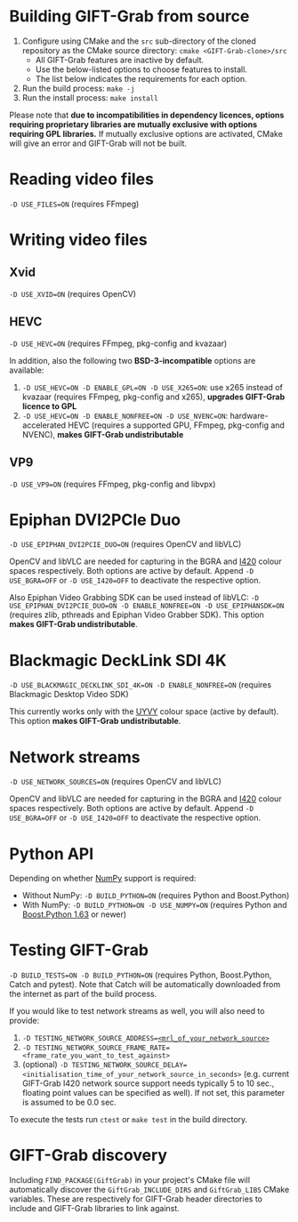 # Building GIFT-Grab from source

1. Configure using CMake and the `src` sub-directory of the cloned repository as the CMake source directory: `cmake <GIFT-Grab-clone>/src`
    * All GIFT-Grab features are inactive by default.
    * Use the below-listed options to choose features to install.
    * The list below indicates the requirements for each option.
1. Run the build process: `make -j`
1. Run the install process: `make install`

Please note that **due to incompatibilities in dependency licences, options requiring proprietary libraries are mutually exclusive with options requiring GPL libraries.**
If mutually exclusive options are activated, CMake will give an error and GIFT-Grab will not be built.


# Reading video files

`-D USE_FILES=ON` (requires FFmpeg)


# Writing video files

## Xvid

`-D USE_XVID=ON` (requires OpenCV)


## HEVC

`-D USE_HEVC=ON` (requires FFmpeg, pkg-config and kvazaar)

In addition, also the following two **BSD-3-incompatible** options are available:

1. `-D USE_HEVC=ON -D ENABLE_GPL=ON -D USE_X265=ON`: use x265 instead of kvazaar (requires FFmpeg, pkg-config and x265), **upgrades GIFT-Grab licence to GPL**
2. `-D USE_HEVC=ON -D ENABLE_NONFREE=ON -D USE_NVENC=ON`: hardware-accelerated HEVC (requires a supported GPU, FFmpeg, pkg-config and NVENC), **makes GIFT-Grab undistributable**

## VP9

`-D USE_VP9=ON` (requires FFmpeg, pkg-config and libvpx)


# Epiphan DVI2PCIe Duo

`-D USE_EPIPHAN_DVI2PCIE_DUO=ON` (requires OpenCV and libVLC)

OpenCV and libVLC are needed for capturing in the BGRA and [I420][i420] colour spaces respectively.
Both options are active by default.
Append `-D USE_BGRA=OFF` or `-D USE_I420=OFF` to deactivate the respective option.

Also Epiphan Video Grabbing SDK can be used instead of libVLC:
`-D USE_EPIPHAN_DVI2PCIE_DUO=ON -D ENABLE_NONFREE=ON -D USE_EPIPHANSDK=ON` (requires zlib, pthreads and Epiphan Video Grabber SDK).
This option **makes GIFT-Grab undistributable**.

[i420]: https://wiki.videolan.org/YUV/#I420


# Blackmagic DeckLink SDI 4K

`-D USE_BLACKMAGIC_DECKLINK_SDI_4K=ON -D ENABLE_NONFREE=ON` (requires Blackmagic Desktop Video SDK)

This currently works only with the [UYVY][uyvy] colour space (active by default).
This option **makes GIFT-Grab undistributable**.

[uyvy]: https://wiki.videolan.org/YUV#UYVY


# Network streams

`-D USE_NETWORK_SOURCES=ON` (requires OpenCV and libVLC)

OpenCV and libVLC are needed for capturing in the BGRA and [I420][i420] colour spaces respectively.
Both options are active by default.
Append `-D USE_BGRA=OFF` or `-D USE_I420=OFF` to deactivate the respective option.


# Python API

Depending on whether [NumPy][numpy] support is required:

* Without NumPy: `-D BUILD_PYTHON=ON` (requires Python and Boost.Python)
* With NumPy: `-D BUILD_PYTHON=ON -D USE_NUMPY=ON` (requires Python and [Boost.Python 1.63][bp163] or newer)

[numpy]: http://www.numpy.org/
[bp163]: http://www.boost.org/doc/libs/1_63_0_b1/libs/python/doc/html/numpy/index.html


# Testing GIFT-Grab

`-D BUILD_TESTS=ON -D BUILD_PYTHON=ON` (requires Python, Boost.Python, Catch and pytest).
Note that Catch will be automatically downloaded from the internet as part of the build process.

If you would like to test network streams as well, you will also need to provide:
1. `-D TESTING_NETWORK_SOURCE_ADDRESS=`[`<mrl_of_your_network_source>`](https://wiki.videolan.org/Media_resource_locator)
1. `-D TESTING_NETWORK_SOURCE_FRAME_RATE=<frame_rate_you_want_to_test_against>`
1. (optional) `-D TESTING_NETWORK_SOURCE_DELAY=<initialisation_time_of_your_network_source_in_seconds>` (e.g. current GIFT-Grab I420 network source support needs typically 5 to 10 sec., floating point values can be specified as well). If not set, this parameter is assumed to be 0.0 sec.

To execute the tests run `ctest` or `make test` in the build directory.


# GIFT-Grab discovery

Including `FIND_PACKAGE(GiftGrab)` in your project's CMake file will automatically discover the `GiftGrab_INCLUDE_DIRS` and `GiftGrab_LIBS` CMake variables.
These are respectively for GIFT-Grab header directories to include and GIFT-Grab libraries to link against.

